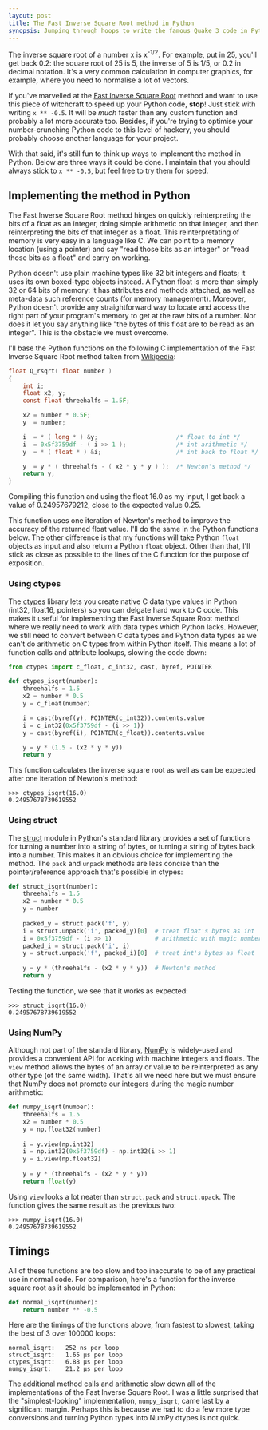 ```yaml
---
layout: post
title: The Fast Inverse Square Root method in Python
synopsis: Jumping through hoops to write the famous Quake 3 code in Python.
---
```


The inverse square root of a number x is x<sup>-1/2</sup>. For example, put in 25, you'll get back 0.2: the square root of 25 is 5, the inverse of 5 is 1/5, or 0.2 in decimal notation. It's a very common calculation in computer graphics, for example, where you need to normalise a lot of vectors.

If you've marvelled at the [Fast Inverse Square Root](https://en.wikipedia.org/wiki/Fast_inverse_square_root) method and want to use this piece of witchcraft to speed up your Python code, **stop**! Just stick with writing `x ** -0.5`. It will be *much* faster than any custom function and probably a lot more accurate too. Besides, if you're trying to optimise your number-crunching Python code to this level of hackery, you should probably choose another language for your project.

With that said, it's still fun to think up ways to implement the method in Python. Below are three ways it could be done. I maintain that you should always stick to `x ** -0.5`, but feel free to try them for speed.

## Implementing the method in Python

The Fast Inverse Square Root method hinges on quickly reinterpreting the bits of a float as an integer, doing simple arithmetic on that integer, and then reinterpreting the bits of that integer as a float. This reinterpretating of memory is very easy in a language like C. We can point to a memory location (using a pointer) and say "read those bits as an integer" or "read those bits as a float" and carry on working.

Python doesn't use plain machine types like 32 bit integers and floats; it uses its own boxed-type objects instead. A Python float is more than simply 32 or 64 bits of memory: it has attributes and methods attached, as well as meta-data such reference counts (for memory management). Moreover, Python doesn't provide any straightforward way to locate and access the right part of your program's memory to get at the raw bits of a number. Nor does it let you say anything like "the bytes of this float are to be read as an integer". This is the obstacle we must overcome.

I'll base the Python functions on the following C implementation of the Fast Inverse Square Root method taken from [Wikipedia](https://en.wikipedia.org/wiki/Fast_inverse_square_root#Overview_of_the_code):

``` c 
float Q_rsqrt( float number )
{
    int i;
    float x2, y;
    const float threehalfs = 1.5F;

    x2 = number * 0.5F;
    y  = number;

    i  = * ( long * ) &y;                      /* float to int */
    i  = 0x5f3759df - ( i >> 1 );              /* int arithmetic */
    y  = * ( float * ) &i;                     /* int back to float */

    y  = y * ( threehalfs - ( x2 * y * y ) );  /* Newton's method */
    return y;
}
```
Compiling this function and using the float 16.0 as my input, I get back a value of 0.24957679212, close to the expected value 0.25.

This function uses one iteration of Newton's method to improve the accuracy of the returned float value. I'll do the same in the Python functions below. The other difference is that my functions will take Python `float` objects as input and also return a Python `float` object. Other than that, I'll stick as close as possible to the lines of the C function for the purpose of exposition.

### Using ctypes

The [ctypes](https://docs.python.org/3/library/ctypes.html) library lets you create native C data type values in Python (int32, float16, pointers) so you can delgate hard work to C code. This makes it useful for implementing the Fast Inverse Square Root method where we really need to work with data types which Python lacks. However, we still need to convert between C data types and Python data types as we can't do arithmetic on C types from within Python itself. This means a lot of function calls and attribute lookups, slowing the code down:

``` python
from ctypes import c_float, c_int32, cast, byref, POINTER

def ctypes_isqrt(number):
    threehalfs = 1.5
    x2 = number * 0.5
    y = c_float(number)

    i = cast(byref(y), POINTER(c_int32)).contents.value
    i = c_int32(0x5f3759df - (i >> 1))
    y = cast(byref(i), POINTER(c_float)).contents.value

    y = y * (1.5 - (x2 * y * y))
    return y
```
This function calculates the inverse square root as well as can be expected after one iteration of Newton's method:

```
>>> ctypes_isqrt(16.0)
0.24957678739619552
```

### Using struct

The [struct](https://docs.python.org/3/library/struct.html) module in Python's standard library provides a set of functions for turning a number into a string of bytes, or turning a string of bytes back into a number. This makes it an obvious choice for implementing the method. The `pack` and `unpack` methods are less concise than the pointer/reference approach that's possible in ctypes:

``` python
def struct_isqrt(number):
    threehalfs = 1.5
    x2 = number * 0.5
    y = number
    
    packed_y = struct.pack('f', y)       
    i = struct.unpack('i', packed_y)[0]  # treat float's bytes as int 
    i = 0x5f3759df - (i >> 1)            # arithmetic with magic number
    packed_i = struct.pack('i', i)
    y = struct.unpack('f', packed_i)[0]  # treat int's bytes as float
    
    y = y * (threehalfs - (x2 * y * y))  # Newton's method
    return y
```
Testing the function, we see that it works as expected:

```
>>> struct_isqrt(16.0)
0.24957678739619552
```

### Using NumPy

Although not part of the standard library, [NumPy](http://www.numpy.org/) is widely-used and provides a convenient API for working with machine integers and floats. The `view` method allows the bytes of an array or value to be reinterpreted as any other type (of the same width). That's all we need here but we must ensure that NumPy does not promote our integers during the magic number arithmetic:


``` python
def numpy_isqrt(number):
    threehalfs = 1.5
    x2 = number * 0.5
    y = np.float32(number)
    
    i = y.view(np.int32)
    i = np.int32(0x5f3759df) - np.int32(i >> 1)
    y = i.view(np.float32)
    
    y = y * (threehalfs - (x2 * y * y))
    return float(y)
```
Using `view` looks a lot neater than `struct.pack` and `struct.upack`. The function gives the same result as the previous two:

```
>>> numpy_isqrt(16.0)
0.24957678739619552
```

## Timings

All of these functions are too slow and too inaccurate to be of any practical use in normal code. For comparison, here's a function for the inverse square root as it should be implemented in Python:

``` python
def normal_isqrt(number):
    return number ** -0.5
```
Here are the timings of the functions above, from fastest to slowest, taking the best of 3 over 100000 loops:

```
normal_isqrt:   252 ns per loop
struct_isqrt:   1.65 µs per loop
ctypes_isqrt:   6.88 µs per loop
numpy_isqrt:    21.2 µs per loop
```

The additional method calls and arithmetic slow down all of the implementations of the Fast Inverse Square Root. I was a little surprised that the "simplest-looking" implementation, `numpy_isqrt`, came last by a significant margin. Perhaps this is because we had to do a few more type conversions and turning Python types into NumPy dtypes is not quick. 


